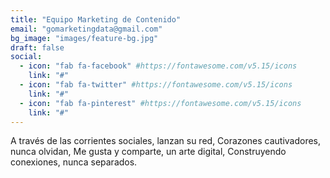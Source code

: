 ```yaml
---
title: "Equipo Marketing de Contenido"
email: "gomarketingdata@gmail.com"
bg_image: "images/feature-bg.jpg"
draft: false
social:
  - icon: "fab fa-facebook" #https://fontawesome.com/v5.15/icons
    link: "#"
  - icon: "fab fa-twitter" #https://fontawesome.com/v5.15/icons
    link: "#"
  - icon: "fab fa-pinterest" #https://fontawesome.com/v5.15/icons
    link: "#"
---
```


A través de las corrientes sociales, lanzan su red,
Corazones cautivadores, nunca olvidan,
Me gusta y comparte, un arte digital,
Construyendo conexiones, nunca separados.
